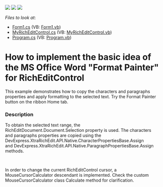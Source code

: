<!-- default badges list -->
![](https://img.shields.io/endpoint?url=https://codecentral.devexpress.com/api/v1/VersionRange/128610546/16.1.7%2B)
[![](https://img.shields.io/badge/Open_in_DevExpress_Support_Center-FF7200?style=flat-square&logo=DevExpress&logoColor=white)](https://supportcenter.devexpress.com/ticket/details/E5223)
[![](https://img.shields.io/badge/📖_How_to_use_DevExpress_Examples-e9f6fc?style=flat-square)](https://docs.devexpress.com/GeneralInformation/403183)
<!-- default badges end -->
<!-- default file list -->
*Files to look at*:

* [Form1.cs](./CS/DXApplication9/Form1.cs) (VB: [Form1.vb](./VB/DXApplication9/Form1.vb))
* [MyRichEditControl.cs](./CS/DXApplication9/MyRichEditControl.cs) (VB: [MyRichEditControl.vb](./VB/DXApplication9/MyRichEditControl.vb))
* [Program.cs](./CS/DXApplication9/Program.cs) (VB: [Program.vb](./VB/DXApplication9/Program.vb))
<!-- default file list end -->
# How to implement the basic idea of the MS Office Word "Format Painter" for RichEditControl


<p>This example demonstrates how to copy the characters and paragraphs properties and apply formatting to the selected text. Try the Format Painter button on the ribbon Home tab. </p>


<h3>Description</h3>

<p>To obtain the selected text range, the RichEditDocument.Document.Selection property is used. The characters and paragraphs properties are copied using the&nbsp; DevExpress.XtraRichEdit.API.Native.CharacterPropertiesBase.Assign and&nbsp;DevExpress.XtraRichEdit.API.Native.ParagraphPropertiesBase.Assign methods.</p>
<br>
<p>In order to change the current RichEditControl cursor, a MouseCursorCalculator descendant is implemented. Check the custom MouseCursorCalculator class Calculate method for clarification.</p>

<br/>


